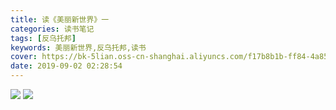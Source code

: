 ```yaml
---
title: 读《美丽新世界》一
categories: 读书笔记
tags: [反乌托邦]
keywords: 美丽新世界,反乌托邦,读书
cover: https://bk-5lian.oss-cn-shanghai.aliyuncs.com/f17b8b1b-ff84-4a85-902b-e1233e8d8c6e-1567362262082.jpeg
date: 2019-09-02 02:28:54
---
```


![](  https://bk-5lian.oss-cn-shanghai.aliyuncs.com/f17b8b1b-ff84-4a85-902b-e1233e8d8c6e-1567362262082.jpeg)
![](https://bk-5lian.oss-cn-shanghai.aliyuncs.com/228641b1-2eea-45dd-ab59-fb81846b3fcc-1567362376535.jpeg)